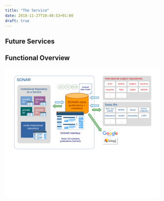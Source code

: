 ```yaml
---
title: "The Service"
date: 2018-11-27T10:40:53+01:00
draft: true
---
```


## Future Services



## Functional Overview

![SONAR schema](/documents/sonar-schema_20181022.svg)


